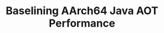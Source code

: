 ---
categories:
- bkk19
description: '> Based upon targeted microbenchmarks and SpecJVM, AArch64 Java AOT
  performance is compared against Xeon. Sweeping conclusions prove difficult to draw,
  but tantalizing hints about performance differences emerge.'
future_image:
  featured: 'true'
  path: /assets/images/featured-images/bkk19/BKK19-507.png
session_attendee_num: '0'
session_id: BKK19-507
session_room: Session Room 2 (Lotus 3-4)
session_slot:
  end_time: '2019-04-05 11:50:00'
  start_time: '2019-04-05 11:00:00'
session_speakers:
- speaker_bio: '> Computer Software and Hardware Engineer since 1983, working for
    IBM, Data General, Dell, Tandem, Motorola, Freescale, NXP, and Arm, Gary Morrison
    has worked in Graphics, Telephony, PCs, Fault-Tolerant and Resilient Systems,
    HW Emulation, High-Performance SW Simulation of CPUs, CPU Microarchitectural Verification,
    and Java JVM Internals. Non-career interests include Microtonal Music, Chinese
    Language, and Rowing.'
  speaker_company: Arm, Inc. (USA)
  speaker_image: /assets/images/speakers/bkk19/gary-morrison.jpg
  speaker_location: ''
  speaker_name: Gary Morrison
  speaker_position: Principal Engineer
  speaker_username: gary.morrison1
session_track: Open Source Development
tag: session
tags:
- Open Source Development
- Big Data
title: Baselining AArch64 Java AOT Performance
---